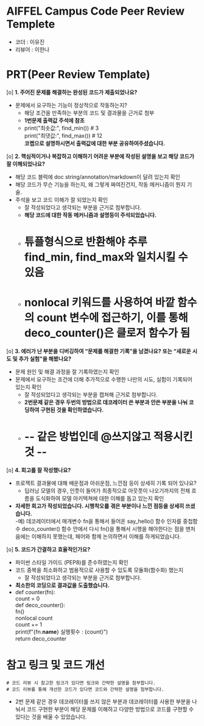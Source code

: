# AIFFEL Campus Code Peer Review Templete
- 코더 : 이유진
- 리뷰어 : 이한나


# PRT(Peer Review Template)
[o]  **1. 주어진 문제를 해결하는 완성된 코드가 제출되었나요?**
- 문제에서 요구하는 기능이 정상적으로 작동하는지?
    - 해당 조건을 만족하는 부분의 코드 및 결과물을 근거로 첨부  
    - **1번문제 출력값 주석에 참조**  
    - print("최솟값:", find_min())  # 3   
      print("최댓값:", find_max())  # 12   
      **코랩으로 설명하시면서 출력값에 대한 부분 공유하여주셨습니다.**  
      
[o]  **2. 핵심적이거나 복잡하고 이해하기 어려운 부분에 작성된 설명을 보고 해당 코드가 잘 이해되었나요?**
- 해당 코드 블럭에 doc string/annotation/markdown이 달려 있는지 확인
- 해당 코드가 무슨 기능을 하는지, 왜 그렇게 짜여진건지, 작동 메커니즘이 뭔지 기술.
- 주석을 보고 코드 이해가 잘 되었는지 확인
    - 잘 작성되었다고 생각되는 부분을 근거로 첨부합니다.
    - **해당 코드에 대한 작동 메커니즘과 설명등이 주석되었습니다.**  
    - # 튜플형식으로 반환해야 추루 find_min, find_max와 일치시킬 수 있음    
    - # nonlocal 키워드를 사용하여 바깥 함수의 count 변수에 접근하기, 이를 통해 deco_counter()은 클로저 함수가 됨
             
[o]  **3. 에러가 난 부분을 디버깅하여 “문제를 해결한 기록”을 남겼나요? 또는 “새로운 시도 및 추가 실험”을 해봤나요?**
- 문제 원인 및 해결 과정을 잘 기록하였는지 확인
- 문제에서 요구하는 조건에 더해 추가적으로 수행한 나만의 시도, 실험이 기록되어 있는지 확인
    - 잘 작성되었다고 생각되는 부분을 캡쳐해 근거로 첨부합니다.  
  - **2번문제 같은 경우 두번의 방법으로 데코레이터 쓴 부분과 안쓴 부분을 나눠 코딩하여 구현된 것을 확인하였습니다.**    
  - # -- 같은 방법인데 @쓰지않고 적용시킨것 --
     
[o]  **4. 회고를 잘 작성했나요?**
- 프로젝트 결과물에 대해 배운점과 아쉬운점, 느낀점 등이 상세히 기록 되어 있나요?
	- 딥러닝 모델의 경우, 인풋이 들어가 최종적으로 아웃풋이 나오기까지의 전체 흐름을 도식화하여 모델 아키텍쳐에 대한 이해를 돕고 있는지 확인
 - **자세한 회고가 작성되었습니다. 시행착오를 겪은 부분이나 느낀 점등을 상세히 쓰셨습니다.**  
 -예) 데코레이터에서 매개변수 fn을 통해서 들어온 say_hello() 함수 인자를 중첩함수 deco_counter() 함수 안에서 다시 fn()을 통해서 시행을 해야한다는 점을 맨처음에는 이해하지 못했는데, 페어와 함께 논의하면서 이해를 하게되었습니다.  
        
[o]  **5. 코드가 간결하고 효율적인가요?**
- 파이썬 스타일 가이드 (PEP8)를 준수하였는지 확인
- 코드 중복을 최소화하고 범용적으로 사용할 수 있도록 모듈화(함수화) 했는지
    - 잘 작성되었다고 생각되는 부분을 근거로 첨부합니다.  
- **최소한의 코딩으로 결과값을 도출했습니다.**  
- def counter(fn):  
    count = 0  
    def deco_counter():  
        fn()  
        nonlocal count  
        count += 1  
        print(f"{fn.__name__} 실행횟수 : {count}")  
    return deco_counter  

# 참고 링크 및 코드 개선
```
# 코드 리뷰 시 참고한 링크가 있다면 링크와 간략한 설명을 첨부합니다.
# 코드 리뷰를 통해 개선한 코드가 있다면 코드와 간략한 설명을 첨부합니다.

```
- 2번 문제 같은 경우 데코레이터를 쓰지 않은 부분과 데코레이터를 사용한 부분을 나눠서 코드 구현한 부분이 해당 문제를 이해하고 다양한 방법으로 코드를 구현할 수 있다는 것을 배울 수 있었습니다. 
